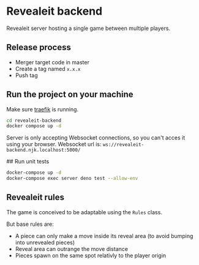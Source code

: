 # Revealeit backend
Revealeit server hosting a single game between multiple players.

## Release process
- Merger target code in master
- Create a tag named `x.x.x`
- Push tag

## Run the project on your machine
Make sure [traefik](https://github.com/ninjinskii/traefik) is running.

```bash
cd revealeit-backend
docker compose up -d
```

Server is only accepting Websocket connections, so you can't acces it using your browser.
Websocket url is: `ws://revealeit-backend.njk.localhost:5000/`

## Run unit tests
```bash
docker-compose up -d
docker-compose exec server deno test --allow-env
```

## Revealeit rules
The game is conceived to be adaptable using the `Rules` class.

But base rules are: 
- A piece can only make a move inside its reveal area (to avoid bumping into unrevealed pieces)
- Reveal area can outrange the move distance
- Pieces spawn on the same spot relativly to the player origin
